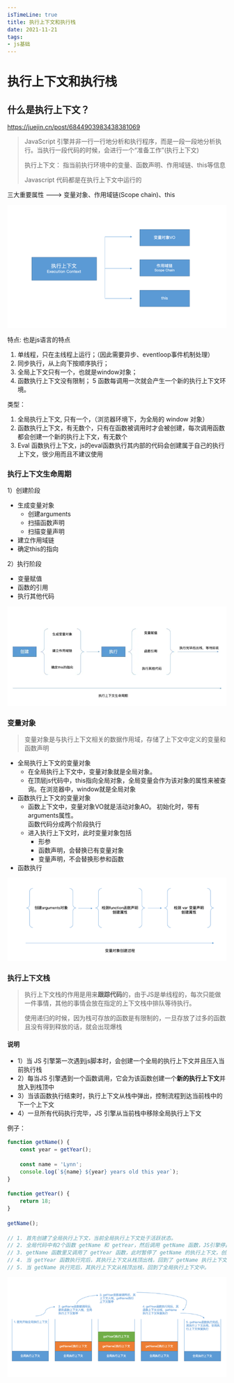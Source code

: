 ```yaml
---
isTimeLine: true
title: 执行上下文和执行栈
date: 2021-11-21
tags:
- js基础
---
```

# 执行上下文和执行栈

## 什么是执行上下文？

https://juejin.cn/post/6844903983438381069

> JavaScript 引擎并非一行一行地分析和执行程序，而是一段一段地分析执行。当执行一段代码的时候，会进行一个“准备工作”(执行上下文)
>
> 执行上下文： 指当前执行环境中的变量、函数声明、作用域链、this等信息
> 
> Javascript 代码都是在执行上下文中运行的


三大重要属性 --->  变量对象、作用域链(Scope chain)、this

![img_1.png](assets/img_1.png)

特点: 也是js语言的特点

1. 单线程，只在主线程上运行；（因此需要异步、eventloop事件机制处理）
2. 同步执行，从上向下按顺序执行；
3. 全局上下文只有一个，也就是window对象；
4. 函数执行上下文没有限制；
5 函数每调用一次就会产生一个新的执行上下文环境。

类型：

1. 全局执行上下文, 只有一个，（浏览器环境下，为全局的 window 对象）
2. 函数执行上下文，有无数个，只有在函数被调用时才会被创建，每次调用函数都会创建一个新的执行上下文，有无数个
3. Eval 函数执行上下文，js的eval函数执行其内部的代码会创建属于自己的执行上下文，很少用而且不建议使用


### 执行上下文生命周期

1）创建阶段
* 生成变量对象
  * 创建arguments
  * 扫描函数声明
  * 扫描变量声明
* 建立作用域链
* 确定this的指向

2）执行阶段

* 变量赋值
* 函数的引用
* 执行其他代码

![img.png](assets/img.png)

### 变量对象

> 变量对象是与执行上下文相关的数据作用域，存储了上下文中定义的变量和函数声明

* 全局执行上下文的变量对象
  * 在全局执行上下文中，变量对象就是全局对象。
  * 在顶层js代码中，this指向全局对象，全局变量会作为该对象的属性来被查询。在浏览器中，window就是全局对象
* 函数执行上下文的变量对象
  *  函数上下文中，变量对象VO就是活动对象AO。
    初始化时，带有arguments属性。   
     函数代码分成两个阶段执行
  * 进入执行上下文时，此时变量对象包括
    * 形参
     * 函数声明，会替换已有变量对象
     * 变量声明，不会替换形参和函数
* 函数执行

![img.png](img.png)


### 执行上下文栈

> 执行上下文栈的作用是用来**跟踪代码**的，由于JS是单线程的，每次只能做一件事情，其他的事情会放在指定的上下文栈中排队等待执行。
> 
> 使用递归的时候，因为栈可存放的函数是有限制的，一旦存放了过多的函数且没有得到释放的话，就会出现爆栈

#### 说明

* 1）当 JS 引擎第一次遇到js脚本时，会创建一个全局的执行上下文并且压入当前执行栈
* 2）每当JS 引擎遇到一个函数调用，它会为该函数创建一个**新的执行上下文**并放入到栈顶中
* 3）当该函数执行结束时，执行上下文从栈中弹出，控制流程到达当前栈中的下一个上下文
* 4）一旦所有代码执行完毕，JS 引擎从当前栈中移除全局执行上下文

例子：

```js
function getName() {
    const year = getYear();

    const name = 'Lynn';
    console.log(`${name} ${year} years old this year`);
}

function getYear() {
    return 18;
}

getName();

// 1. 首先创建了全局执行上下文，当前全局执行上下文处于活跃状态。
// 2. 全局代码中有2个函数 getName 和 getYear，然后调用 getName 函数，JS引擎停止执行全局执行上下文，创建了新的函数执行上下文，且把该函数上下文放入执行上下文栈顶。
// 3. getName 函数里又调用了 getYear 函数，此时暂停了 getName 的执行上下文，创建了 getYear 函数的新执行上下文，且把该函数执行上下文放入执行上下文栈顶。
// 4. 当 getYear 函数执行完后，其执行上下文从栈顶出栈，回到了 getName 执行上下文中继续执行。
// 5. 当 getName 执行完后，其执行上下文从栈顶出栈，回到了全局执行上下文中。
```

![img_1.png](img_1.png)




